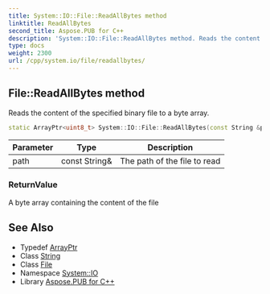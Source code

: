 ```yaml
---
title: System::IO::File::ReadAllBytes method
linktitle: ReadAllBytes
second_title: Aspose.PUB for C++
description: 'System::IO::File::ReadAllBytes method. Reads the content of the specified binary file to a byte array in C++.'
type: docs
weight: 2300
url: /cpp/system.io/file/readallbytes/
---
```

## File::ReadAllBytes method


Reads the content of the specified binary file to a byte array.

```cpp
static ArrayPtr<uint8_t> System::IO::File::ReadAllBytes(const String &path)
```


| Parameter | Type | Description |
| --- | --- | --- |
| path | const String\& | The path of the file to read |

### ReturnValue

A byte array containing the content of the file

## See Also

* Typedef [ArrayPtr](../../../system/arrayptr/)
* Class [String](../../../system/string/)
* Class [File](../)
* Namespace [System::IO](../../)
* Library [Aspose.PUB for C++](../../../)
